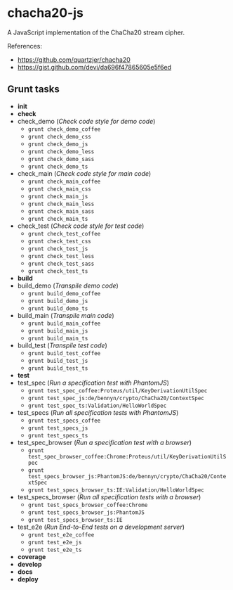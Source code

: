# chacha20-js
A JavaScript implementation of the ChaCha20 stream cipher.

References:

- https://github.com/quartzjer/chacha20
- https://gist.github.com/devi/da696f47865605e5f6ed

## Grunt tasks

- **init**
- **check**
 - check_demo (*Check code style for demo code*)
    - `grunt check_demo_coffee`
    - `grunt check_demo_css`
    - `grunt check_demo_js`
    - `grunt check_demo_less`
    - `grunt check_demo_sass`
    - `grunt check_demo_ts`
 - check_main (*Check code style for main code*)
    - `grunt check_main_coffee`
    - `grunt check_main_css`
    - `grunt check_main_js`
    - `grunt check_main_less`
    - `grunt check_main_sass`
    - `grunt check_main_ts`
 - check_test (*Check code style for test code*)
    - `grunt check_test_coffee`
    - `grunt check_test_css`
    - `grunt check_test_js`
    - `grunt check_test_less`
    - `grunt check_test_sass`
    - `grunt check_test_ts`
- **build**
 - build_demo (*Transpile demo code*)
    - `grunt build_demo_coffee`
    - `grunt build_demo_js`
    - `grunt build_demo_ts`
 - build_main (*Transpile main code*)
    - `grunt build_main_coffee`
    - `grunt build_main_js`
    - `grunt build_main_ts`
 - build_test (*Transpile test code*)
    - `grunt build_test_coffee`
    - `grunt build_test_js`
    - `grunt build_test_ts`
- **test**
 - test_spec (*Run a specification test with PhantomJS*)
    - `grunt test_spec_coffee:Proteus/util/KeyDerivationUtilSpec` 
    - `grunt test_spec_js:de/bennyn/crypto/ChaCha20/ContextSpec` 
    - `grunt test_spec_ts:Validation/HelloWorldSpec`
 - test_specs (*Run all specification tests with PhantomJS*)
    - `grunt test_specs_coffee`
    - `grunt test_specs_js`
    - `grunt test_specs_ts`
 - test_spec_browser (*Run a specification test with a browser*)
    - `grunt test_spec_browser_coffee:Chrome:Proteus/util/KeyDerivationUtilSpec`
    - `grunt test_specs_browser_js:PhantomJS:de/bennyn/crypto/ChaCha20/ContextSpec`
    - `grunt test_specs_browser_ts:IE:Validation/HelloWorldSpec`
 - test_specs_browser (*Run all specification tests with a browser*)
    - `grunt test_specs_browser_coffee:Chrome`
    - `grunt test_specs_browser_js:PhantomJS`
    - `grunt test_specs_browser_ts:IE`
 - test_e2e (*Run End-to-End tests on a development server*)
    - `grunt test_e2e_coffee`
    - `grunt test_e2e_js`
	- `grunt test_e2e_ts`
- **coverage**
- **develop**
- **docs**
- **deploy**

